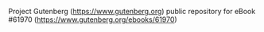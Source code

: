 Project Gutenberg (https://www.gutenberg.org) public repository for
eBook #61970 (https://www.gutenberg.org/ebooks/61970)
